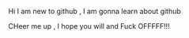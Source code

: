 Hi I am new to github , I am gonna learn about github

CHeer me up ,
I hope you will and 
Fuck OFFFFF!!!